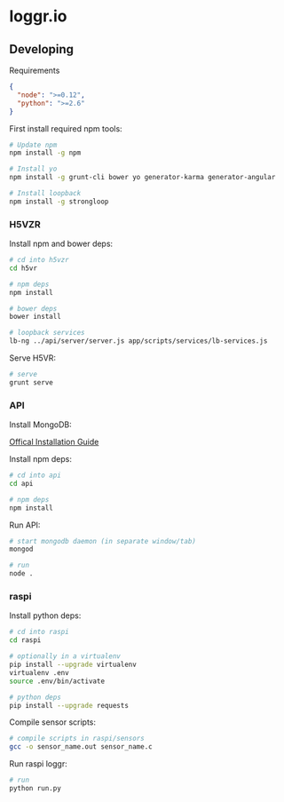# loggr.io

## Developing

Requirements

```json
{
  "node": ">=0.12",
  "python": ">=2.6"
}
```

First install required npm tools:

```bash
# Update npm
npm install -g npm

# Install yo
npm install -g grunt-cli bower yo generator-karma generator-angular

# Install loopback
npm install -g strongloop
```

### H5VZR

Install npm and bower deps:

```bash
# cd into h5vzr
cd h5vr

# npm deps
npm install

# bower deps
bower install

# loopback services
lb-ng ../api/server/server.js app/scripts/services/lb-services.js

```

Serve H5VR:

```bash
# serve
grunt serve
```

### API

Install MongoDB:

[Offical Installation Guide](http://docs.mongodb.org/manual/installation/)

Install npm deps:

```bash
# cd into api
cd api

# npm deps
npm install
```

Run API:

```bash
# start mongodb daemon (in separate window/tab)
mongod

# run
node .
```

### raspi

Install python deps:

```bash
# cd into raspi
cd raspi

# optionally in a virtualenv
pip install --upgrade virtualenv
virtualenv .env
source .env/bin/activate

# python deps
pip install --upgrade requests
```

Compile sensor scripts:

```bash
# compile scripts in raspi/sensors
gcc -o sensor_name.out sensor_name.c
```

Run raspi loggr:
```bash
# run
python run.py
```

